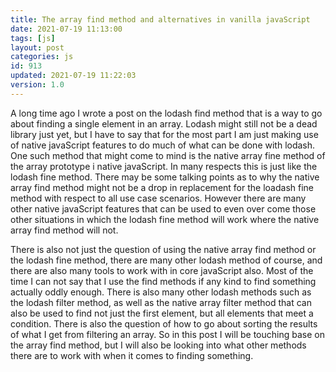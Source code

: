 ```yaml
---
title: The array find method and alternatives in vanilla javaScript
date: 2021-07-19 11:13:00
tags: [js]
layout: post
categories: js
id: 913
updated: 2021-07-19 11:22:03
version: 1.0
---
```


A long time ago I wrote a post on the lodash find method that is a way to go about finding a single element in an array. Lodash might still not be a dead library just yet, but I have to say that for the most part I am just making use of native javaScript features to do much of what can be done with lodash. One such method that might come to mind is the native array fine method of the array prototype i native javaScript. In many respects this is just like the lodash fine method. There may be some talking points as to why the native array find method might not be a drop in replacement for the loadash fine method with respect to all use case scenarios. However there are many other native javaScript features that can be used to even over come those other situations in which the lodash fine method will work where the native array find method will not.

There is also not just the question of using the native array find method or the lodash fine method, there are many other lodash method of course, and there are also many tools to work with in core javaScript also. Most of the time I can not say that I use the find methods if any kind to find something actually oddly enough. There is also many other lodash methods such as the lodash filter method, as well as the native array filter method that can also be used to find not just the first element, but all elements that meet a condition. There is also the question of how to go about sorting the results of what I get from filtering an array. So in this post I will be touching base on the array find method, but I will also be looking into what other methods there are to work with when it comes to finding something.

<!-- more -->

